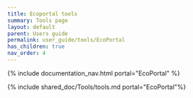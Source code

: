 ```yaml
---
title: Ecoportal tools
summary: Tools page
layout: default
parent: Users guide
permalink: user_guide/tools/EcoPortal
has_children: true
nav_order: 4
---
```


{% include documentation_nav.html portal="EcoPortal" %}

{% include shared_doc/Tools/tools.md portal="EcoPortal"%}
